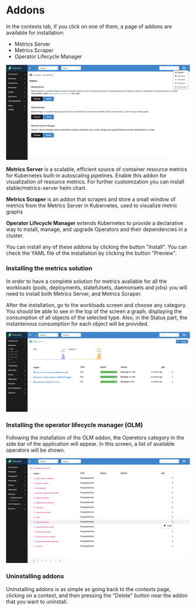 # Addons

In the contexts tab, if you click on one of them, a page of addons are available for installation:
* Metrics Server
* Metrics Scraper
* Operator Lifecycle Manager

![Addons list](../images/addons.png)

**Metrics Server** is a scalable, efficient source of container resource metrics for Kubernetes built-in autoscaling pipelines. Enable this addon for visualization of resource metrics. For further customization you can install stable/metrics-server helm chart.

**Metrics Scraper**  is an addon that scrapes and store a small window of metrics from the Metrics Server in Kubernetes, used to visualize metric graphs

**Operator Lifecycle Manager** extends Kubernetes to provide a declarative way to install, manage, and upgrade Operators and their dependencies in a cluster.

You can install any of these addons by clicking the button "Install". You can check the YAML file of the installation by clicking the button "Preview". 


### Installing the metrics solution

In order to have a complete solution for metrics available for all the workloads (pods, deployments, statefulsets, daemonsets and jobs) you will need to install both Metrics Server, and Metrics Scraper. 

After the installation, go to the workloads screen and choose any category. You should be able to see in the top of the screen a graph, displaying the consumption of all objects of the selected type. Also, in the Status part, the instantenous consumption for each object will be provided.

![Metrics for pods](../images/metrics.png)

### Installing the operator lifecycle manager (OLM)

Following the installation of the OLM addon, the Operetors category in the side bar of the application will appear. In this screen, a list of available operators will be shown. 

![Operators list](../images/operators.png)

### Uninstalling addons

Uninstalling addons is as simple as going back to the contexts page, clicking on a context, and then pressing the "Delete" button near the addon that you want to uninstall. 